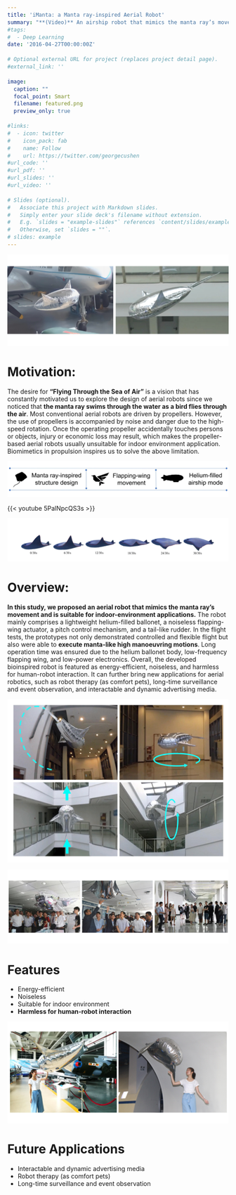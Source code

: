 ```yaml
---
title: 'iManta: a Manta ray-inspired Aerial Robot'
summary: "**(Video)** An airship robot that mimics the manta ray’s movement and is suitable for indoor-environment applications"
#tags:
#  - Deep Learning
date: '2016-04-27T00:00:00Z'

# Optional external URL for project (replaces project detail page).
#external_link: ''

image:
  caption: ""
  focal_point: Smart
  filename: featured.png
  preview_only: true

#links:
#  - icon: twitter
#    icon_pack: fab
#    name: Follow
#    url: https://twitter.com/georgecushen
#url_code: ''
#url_pdf: ''
#url_slides: ''
#url_video: ''

# Slides (optional).
#   Associate this project with Markdown slides.
#   Simply enter your slide deck's filename without extension.
#   E.g. `slides = "example-slides"` references `content/slides/example-slides.md`.
#   Otherwise, set `slides = ""`.
# slides: example
---
```


![jpg](ma0.jpg)

# Motivation:

The desire for **“Flying Through the Sea of Air”** is a vision that has constantly motivated us to explore the design of aerial robots since we noticed that **the manta ray swims through the water as a bird flies through the air**. Most conventional aerial robots are driven by propellers. However, the use of propellers is accompanied by noise and danger due to the high-speed rotation. Once the operating propeller accidentally touches persons or objects, injury or economic loss may result, which makes the propeller-based aerial robots usually unsuitable for indoor environment application. Biomimetics in propulsion inspires us to solve the above limitation. 

![jpg](ma2_2.jpg)

{{< youtube 5PalNpcQS3s >}}

![jpg](ma2_1.jpg "The movement of manta rays")

# Overview:

**In this study, we proposed an aerial robot that mimics the manta ray’s movement and is suitable for indoor-environment applications.** The robot mainly comprises a lightweight helium-filled ballonet, a noiseless flapping-wing actuator, a pitch control mechanism, and a tail-like rudder. In the flight tests, the prototypes not only demonstrated controlled and flexible flight but also were able to **execute manta-like high manoeuvring motions**. Long operation time was ensured due to the helium ballonet body, low-frequency flapping wing, and low-power electronics. Overall, the developed bioinspired robot is featured as energy-efficient, noiseless, and harmless for human-robot interaction. It can further bring new applications for aerial robotics, such as robot therapy (as comfort pets), long-time surveillance and event observation, and interactable and dynamic advertising media.


![jpg](ma3.jpg "iManta performs high manoeuvring motions")

![jpg](ma4.jpg "iManta shown in “Feng Ru Cup” Science and Technology Festival (Beijing, China)")

# Features

* Energy-efficient
* Noiseless
* Suitable for indoor environment
* **Harmless for human-robot interaction**

![jpg](ma5.jpg "The interaction between humans and iManta")

# Future Applications

* Interactable and dynamic advertising media
* Robot therapy (as comfort pets)
* Long-time surveillance and event observation
